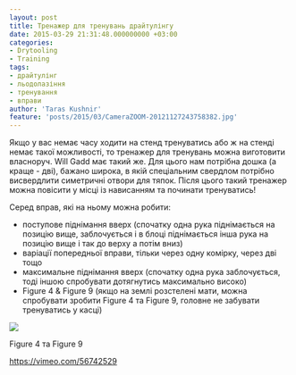 ```yaml
---
layout: post
title: Тренажер для тренувань драйтулінгу
date: 2015-03-29 21:31:48.000000000 +03:00
categories:
- Drytooling
- Training
tags:
- драйтулінг
- льодолазіння
- тренування
- вправи
author: 'Taras Kushnir'
feature: 'posts/2015/03/CameraZOOM-20121127243758382.jpg'
---
```


Якщо у вас немає часу ходити на стенд тренуватись або ж на стенді немає такої можливості, то тренажер для тренувань можна виготовити власноруч. Will Gadd має такий же. Для цього нам потрібна дошка (а краще - дві), бажано широка, в якій спеціальним свердлом потрібно висвердлити симетричні отвори для тяпок. Після цього такий тренажер можна повісити у місці із нависанням та починати тренуватись!

Серед вправ, які на ньому можна робити:
<ul>
<li>поступове піднімання вверх (спочатку одна рука піднімається на позицію вище, заблочується і в блоці піднімається інша рука на позицію вище і так до верху а потім вниз)</li>
<li>варіації попередньої вправи, тільки через одну комірку, через дві тощо</li>
<li>максимальне піднімання вверх (спочатку одна рука заблочується, тоді іншою спробувати дотягнутись максимально високо)</li>
<li>Figure 4 &amp; Figure 9 (якщо на землі розстелені мати, можна спробувати зробити Figure 4 та Figure 9, головне не забувати тренуватись у касці)</li>
</ul>

![]({{site.baseurl}}/assets/images/posts/2015/03/CameraZOOM-20121127211058949.jpg)

Figure 4 та Figure 9

https://vimeo.com/56742529
